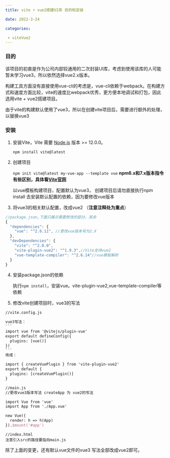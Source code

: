 ```yaml
---
title: vite + vue2搭建UI库 目的和安装

date: 2022-3-24

categories:

 - viteVue2
---
```




### 目的

​	该项目的初衷是作为公司内部较通用的二次封装UI库，考虑到使用该库的人可能暂未学习vue3，所以依然选择vue2.x版本。

构建工具方面没有直接使用vue-cli的考虑是，vue-cli依赖于webpack。在构建方式和速度方面比较，vite的速度比webpack优秀，更方便本地调试和打包，因此选用vite + vue2搭建项目。

由于vite的构建默认使用了vue3，所以在创建vite项目后，需要进行额外的处理，以替换vue3



### 安装

1. 安装Vite，Vite 需要 [Node.js](https://nodejs.org/en/) 版本 >= 12.0.0。

   ```npm install vite@latest```

2. 创建项目

   ```npm init vite@latest my-vue-app --template vue```     **npm6.x和7.x版本指令有些区别，具体看[Vite官网](https://vitejs.cn/guide/#scaffolding-your-first-vite-project)** 

   以vue模板构建项目，配置默认为vue3， 创建项目后请勿直接执行npm install 去安装默认配置的依赖，因为要修改vue版本

3. 将vue3的相关默认配置，改成vue2 （**注意注释处为重点**）

```js
//package.json,下面只展示需要修改的部分，其余
{
  "dependencies": {
    "vue": "^2.6.11", //更改vue版本号为2.X
  },
  "devDependencies": {
    "vite": "^2.8.0",
    "vite-plugin-vue2": "^1.9.3",//Vite支持vue2
    "vue-template-compiler": "^2.6.14"//vue模板解析
  }
}

```

4. 安装package.json的依赖

   执行```npm install```，安装vue。vite-plugin-vue2,vue-template-compiler等依赖

5. 修改vite创建项目时，vue3的写法

````tex
//vite.config.js

vue3写法：
```
import vue from '@vitejs/plugin-vue'
export default defineConfig({
  plugins: [vue()]
})
```
改成：

import { createVuePlugin } from 'vite-plugin-vue2'
export default {
  plugins: [createVuePlugin()]
}
````



```tex
//main.js
//更改vue3版本写法 createApp 为 vue2的写法

import Vue from 'vue'
import App from './App.vue'

new Vue({
  render: h => h(App)
}).$mount('#app')
```

```text
//index.html
注意引入src的路径要指向main.js
```



除了上面的变更，还有默认vue文件的vue3 写法全部改成vue2即可。

